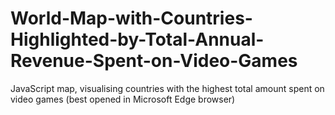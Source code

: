 # World-Map-with-Countries-Highlighted-by-Total-Annual-Revenue-Spent-on-Video-Games
JavaScript map, visualising countries with the highest total amount spent on video games (best opened in Microsoft Edge browser)
